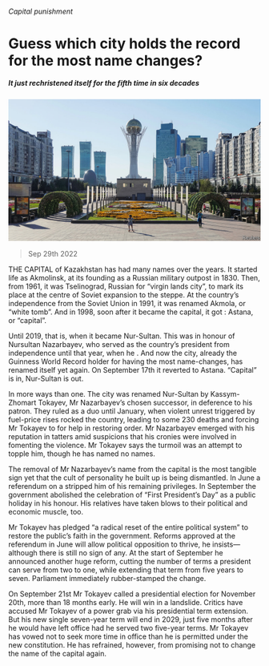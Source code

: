 ###### Capital punishment

# Guess which city holds the record for the most name changes? 

##### It just rechristened itself for the fifth time in six decades 

![image](images/20221001_ASP002.jpg) 

> Sep 29th 2022 

THE CAPITAL of Kazakhstan has had many names over the years. It started life as Akmolinsk, at its founding as a Russian military outpost in 1830. Then, from 1961, it was Tselinograd, Russian for “virgin lands city”, to mark its place at the centre of Soviet expansion to the steppe. At the country’s independence from the Soviet Union in 1991, it was renamed Akmola, or “white tomb”. And in 1998, soon after it became the capital, it got : Astana, or “capital”. 

Until 2019, that is, when it became Nur-Sultan. This was in honour of Nursultan Nazarbayev, who served as the country’s president from independence until that year, when he . And now the city, already the Guinness World Record holder for having the most name-changes, has renamed itself yet again. On September 17th it reverted to Astana. “Capital” is in, Nur-Sultan is out. 

In more ways than one. The city was renamed Nur-Sultan by Kassym-Zhomart Tokayev, Mr Nazarbayev’s chosen successor, in deference to his patron. They ruled as a duo until January, when violent unrest triggered by fuel-price rises rocked the country, leading to some 230 deaths and forcing Mr Tokayev to  for help in restoring order. Mr Nazarbayev emerged with his reputation in tatters amid suspicions that his cronies were involved in fomenting the violence. Mr Tokayev says the turmoil was an attempt to topple him, though he has named no names.

The removal of Mr Nazarbayev’s name from the capital is the most tangible sign yet that the cult of personality he built up is being dismantled. In June a referendum on a  stripped him of his remaining privileges. In September the government abolished the celebration of “First President’s Day” as a public holiday in his honour. His relatives have taken blows to their political and economic muscle, too. 

Mr Tokayev has pledged “a radical reset of the entire political system” to restore the public’s faith in the government. Reforms approved at the referendum in June will allow political opposition to thrive, he insists—although there is still no sign of any. At the start of September he announced another huge reform, cutting the number of terms a president can serve from two to one, while extending that term from five years to seven. Parliament immediately rubber-stamped the change.

On September 21st Mr Tokayev called a presidential election for November 20th, more than 18 months early. He will win in a landslide. Critics have accused Mr Tokayev of a power grab via his presidential term extension. But his new single seven-year term will end in 2029, just five months after he would have left office had he served two five-year terms. Mr Tokayev has vowed not to seek more time in office than he is permitted under the new constitution. He has refrained, however, from promising not to change the name of the capital again. 

